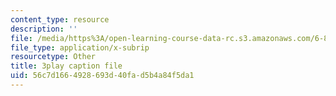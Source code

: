 ```yaml
---
content_type: resource
description: ''
file: /media/https%3A/open-learning-course-data-rc.s3.amazonaws.com/6-849-geometric-folding-algorithms-linkages-origami-polyhedra-fall-2012/56c7d1664928693d40fad5b4a84f5da1_usWjdV0-Jg0.srt
file_type: application/x-subrip
resourcetype: Other
title: 3play caption file
uid: 56c7d166-4928-693d-40fa-d5b4a84f5da1
---
```

